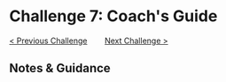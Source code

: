 # Challenge 7: Coach's Guide

[< Previous Challenge](./06-deploymongo.md)&nbsp;&nbsp;&nbsp;&nbsp;&nbsp;&nbsp;&nbsp;&nbsp;[Next Challenge >](./08-storage.md)

## Notes & Guidance